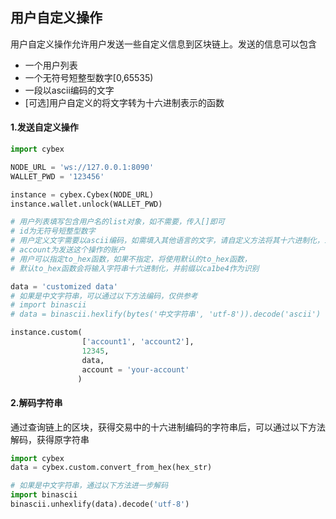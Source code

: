 ## 用户自定义操作
用户自定义操作允许用户发送一些自定义信息到区块链上。发送的信息可以包含
* 一个用户列表
* 一个无符号短整型数字[0,65535)
* 一段以ascii编码的文字
* [可选]用户自定义的将文字转为十六进制表示的函数

#### 1.发送自定义操作
```Python
import cybex

NODE_URL = 'ws://127.0.0.1:8090'
WALLET_PWD = '123456'

instance = cybex.Cybex(NODE_URL)
instance.wallet.unlock(WALLET_PWD)

# 用户列表填写包含用户名的list对象，如不需要，传入[]即可
# id为无符号短整型数字
# 用户定义文字需要以ascii编码，如需填入其他语言的文字，请自定义方法将其十六进制化，或将其以ascii编码后传入这个方法
# account为发送这个操作的账户
# 用户可以指定to_hex函数，如果不指定，将使用默认的to_hex函数，
# 默认to_hex函数会将输入字符串十六进制化，并前缀以ca1be4作为识别

data = 'customized data'
# 如果是中文字符串，可以通过以下方法编码，仅供参考
# import binascii
# data = binascii.hexlify(bytes('中文字符串', 'utf-8')).decode('ascii')

instance.custom(
                ['account1', 'account2'],
                12345,
                data,
                account = 'your-account'
               )
```

#### 2.解码字符串
通过查询链上的区块，获得交易中的十六进制编码的字符串后，可以通过以下方法解码，获得原字符串
```Python
import cybex
data = cybex.custom.convert_from_hex(hex_str)

# 如果是中文字符串，通过以下方法进一步解码
import binascii
binascii.unhexlify(data).decode('utf-8')
```

